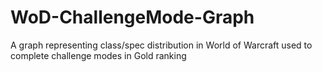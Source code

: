 # WoD-ChallengeMode-Graph
A graph representing class/spec distribution in World of Warcraft used to complete challenge modes in Gold ranking
